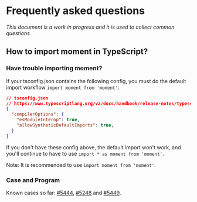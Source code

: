 # Frequently asked questions

_This document is a work in progress and it is used to collect common questions._

## How to import moment in TypeScript?

### Have trouble importing moment?

If your tsconfig.json contains the following config, you must do the default import workflow `import moment from 'moment'`:

```json
// tsconfig.json
// https://www.typescriptlang.org/v2/docs/handbook/release-notes/typescript-2-7.html
{
  "compilerOptions": {
    "esModuleInterop": true,
    "allowSyntheticDefaultImports": true,
  }
}
```

If you don't have these config above, the default import won't work, and you'll continue to have to use `import * as moment from 'moment'`.

Note: It is recommended to use `import moment from 'moment'`.

### Case and Program

Known cases so far: [#5444](https://github.com/moment/moment/issues/5444), [#5248](https://github.com/moment/moment/issues/5348) and [#5449](https://github.com/moment/moment/issues/5449).
